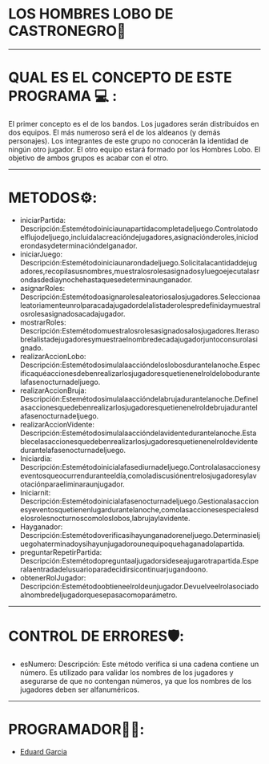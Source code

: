 # LOS HOMBRES LOBO DE CASTRONEGRO🐺
____________________________________________________________________________________________________________________________________________________
# QUAL ES EL CONCEPTO DE ESTE PROGRAMA 💻 :
El primer concepto es el de los bandos. Los jugadores serán distribuidos en dos equipos. El más numeroso será el de los aldeanos (y demás personajes). Los integrantes de este grupo no conocerán la identidad de ningún otro jugador. El otro equipo estará formado por los Hombres Lobo. El objetivo de ambos grupos es acabar con el otro.
____________________________________________________________________________________________________________________________________________________

# METODOS⚙️:
- iniciarPartida:
Descripción:Estemétodoiniciaunapartidacompletadeljuego.Controlatodoelflujodeljuego,incluidalacreacióndejugadores,asignaciónderoles,inicioderondasydeterminacióndelganador.
- iniciarJuego:
Descripción:Estemétodoiniciaunarondadeljuego.Solicitalacantidaddejugadores,recopilasusnombres,muestralosrolesasignadosyluegoejecutalasrondasdedíaynochehastaquesedeterminaunganador.
- asignarRoles:
Descripción:Estemétodoasignarolesaleatoriosalosjugadores.Seleccionaaleatoriamenteunrolparacadajugadordelalistaderolespredefinidaymuestralosrolesasignadosacadajugador.
- mostrarRoles:
Descripción:Estemétodomuestralosrolesasignadosalosjugadores.Iterasobrelalistadejugadoresymuestraelnombredecadajugadorjuntoconsurolasignado.
- realizarAccionLobo:
Descripción:Estemétodosimulalaaccióndeloslobosdurantelanoche.Especificaquéaccionesdebenrealizarlosjugadoresquetienenelroldelobodurantelafasenocturnadeljuego.
- realizarAccionBruja:
Descripción:Estemétodosimulalaaccióndelabrujadurantelanoche.Definelasaccionesquedebenrealizarlosjugadoresquetienenelroldebrujadurantelafasenocturnadeljuego.
- realizarAccionVidente:
Descripción:Estemétodosimulalaaccióndelavidentedurantelanoche.Establecelasaccionesquedebenrealizarlosjugadoresquetienenelroldevidentedurantelafasenocturnadeljuego.
- Iniciardia:
Descripción:Estemétodoinicialafasediurnadeljuego.Controlalasaccionesyeventosqueocurrenduranteeldía,comoladiscusiónentrelosjugadoresylavotaciónparaeliminaraunjugador.
- Iniciarnit:
Descripción:Estemétodoinicialafasenocturnadeljuego.Gestionalasaccionesyeventosquetienenlugardurantelanoche,comolasaccionesespecialesdelosrolesnocturnoscomoloslobos,labrujaylavidente.
- Hayganador:
Descripción:Estemétodoverificasihayunganadoreneljuego.Determinasieljuegohaterminadoysihayunjugadorounequipoquehaganadolapartida.
- preguntarRepetirPartida:
Descripción:Estemétodopreguntaaljugadorsideseajugarotrapartida.Esperalaentradadelusuarioparadecidirsicontinuarjugandoono.
- obtenerRolJugador:
Descripción:Estemétodoobtieneelroldeunjugador.Devuelveelrolasociadoalnombredeljugadorquesepasacomoparámetro.
____________________________________________________________________________________________________________________________________________________

# CONTROL DE ERRORES🛡️:
- esNumero:
Descripción: Este método verifica si una cadena contiene un número. Es utilizado para validar los nombres de los jugadores y asegurarse de que no contengan números, ya que los nombres de los jugadores deben ser alfanuméricos.
____________________________________________________________________________________________________________________________________________________
# PROGRAMADOR🧑‍💻:
- [Eduard Garcia](https://github.com/EduardGF)
